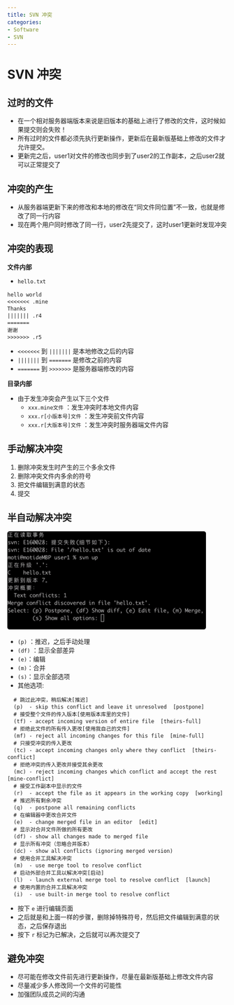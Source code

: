 ```yaml
---
title: SVN 冲突
categories:
- Software
- SVN
---
```

# SVN 冲突

## 过时的文件

- 在一个相对服务器端版本来说是旧版本的基础上进行了修改的文件，这时候如果提交则会失败！
- 所有过时的文件都必须先执行更新操作，更新后在最新版基础上修改的文件才允许提交。
- 更新完之后，user1对文件的修改也同步到了user2的工作副本，之后user2就可以正常提交了

## 冲突的产生

- 从服务器端更新下来的修改和本地的修改在“同文件同位置”不一致，也就是修改了同一行内容
- 现在两个用户同时修改了同一行，user2先提交了，这时user1更新时发现冲突

## 冲突的表现

**文件内部**

- `hello.txt`

```
hello world
<<<<<<< .mine
Thanks
||||||| .r4
=======
谢谢
>>>>>>> .r5
```

- `<<<<<<<` 到 `|||||||` 是本地修改之后的内容
- `|||||||` 到 `=======` 是修改之前的内容
- `=======` 到 `>>>>>>>` 是服务器端修改的内容

**目录内部**

- 由于发生冲突会产生以下三个文件
  - `xxx.mine文件` ：发生冲突时本地文件内容
  - `xxx.r[小版本号]文件` ：发生冲突前文件内容
  - `xxx.r[大版本号]文件` ：发生冲突时服务器端文件内容

## 手动解决冲突

1. 删除冲突发生时产生的三个多余文件
2. 删除冲突文件内多余的符号
3. 把文件编辑到满意的状态
4. 提交

## 半自动解决冲突

<img src="https://raw.githubusercontent.com/LuShan123888/Files/main/Pictures/2021-03-08-image-20210308132740095.png" alt="image-20210308132740095" style="zoom:50%;" />

- `(p)` ：推迟，之后手动处理
- `(df)` ：显示全部差异
- `(e)`：编辑
- `(m)`：合并
- `(s)`：显示全部选项
- 其他选项:

```
  # 跳过此冲突，稍后解决[推迟]  
  (p)  - skip this conflict and leave it unresolved  [postpone]  
  # 接受整个文件的传入版本[使用版本库里的文件]  
  (tf) - accept incoming version of entire file  [theirs-full]  
  # 拒绝此文件的所有传入更改[使用我自己的文件] 
  (mf) - reject all incoming changes for this file  [mine-full] 
  # 只接受冲突的传入更改  
  (tc) - accept incoming changes only where they conflict  [theirs-conflict]  
  # 拒绝冲突的传入更改并接受其余更改  
  (mc) - reject incoming changes which conflict and accept the rest  [mine-conflict]  
  # 接受工作副本中显示的文件  
  (r)  - accept the file as it appears in the working copy  [working] 
  # 推迟所有剩余冲突  
  (q)  - postpone all remaining conflicts  
  # 在编辑器中更改合并文件  
  (e)  - change merged file in an editor  [edit]  
  # 显示对合并文件所做的所有更改  
  (df) - show all changes made to merged file  
  # 显示所有冲突（忽略合并版本）  
  (dc) - show all conflicts (ignoring merged version)  
  # 使用合并工具解决冲突  
  (m)  - use merge tool to resolve conflict  
  # 启动外部合并工具以解决冲突[启动]  
  (l)  - launch external merge tool to resolve conflict  [launch]  
  # 使用内置的合并工具解决冲突  
  (i)  - use built-in merge tool to resolve conflict
```

- 按下 `e` 进行编辑页面
- 之后就是和上面一样的步骤，删除掉特殊符号，然后把文件编辑到满意的状态，之后保存退出
- 按下 `r` 标记为已解决，之后就可以再次提交了

## 避免冲突

- 尽可能在修改文件前先进行更新操作，尽量在最新版基础上修改文件内容
- 尽量减少多人修改同一个文件的可能性
- 加强团队成员之间的沟通
